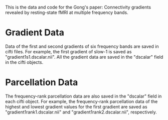 This is the data and code for the Gong's paper: Connectivity gradients revealed by resting-state fMRI at multiple frequency bands.

Gradient Data
======
Data of the first and second gradients of six frequency bands are saved in cifti files. For example, the first gradient of slow-1 is saved as "gradient1s1.dscalar.nii". All the gradient data are saved in the "dscalar" field in the cifti objects.

Parcellation Data
======
The frequency-rank parcellation data are also saved in the "dscalar" field in each cifti object. For example, the frequency-rank parcellation data of the highest and lowest gradient values for the first gradient are saved as "gradient1rank1.dscalar.nii" and "gradient1rank2.dscalar.nii", respectively.

